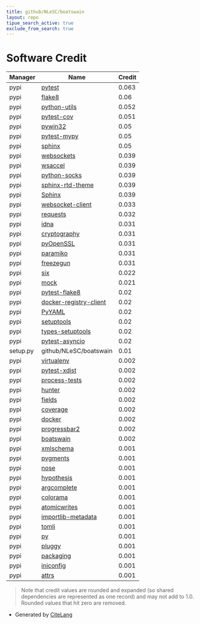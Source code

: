```yaml
---
title: github/NLeSC/boatswain
layout: repo
tipue_search_active: true
exclude_from_search: true
---
```

# Software Credit

|Manager|Name|Credit|
|-------|----|------|
|pypi|[pytest](https://docs.pytest.org/en/latest/)|0.063|
|pypi|[flake8](https://pypi.org/project/flake8)|0.06|
|pypi|[python-utils](https://github.com/WoLpH/python-utils)|0.052|
|pypi|[pytest-cov](https://github.com/pytest-dev/pytest-cov)|0.051|
|pypi|[pywin32](https://github.com/mhammond/pywin32)|0.05|
|pypi|[pytest-mypy](https://pypi.org/project/pytest-mypy)|0.05|
|pypi|[sphinx](https://pypi.org/project/sphinx)|0.05|
|pypi|[websockets](https://pypi.org/project/websockets)|0.039|
|pypi|[wsaccel](https://pypi.org/project/wsaccel)|0.039|
|pypi|[python-socks](https://pypi.org/project/python-socks)|0.039|
|pypi|[sphinx-rtd-theme](https://pypi.org/project/sphinx-rtd-theme)|0.039|
|pypi|[Sphinx](https://pypi.org/project/Sphinx)|0.039|
|pypi|[websocket-client](https://github.com/websocket-client/websocket-client.git)|0.033|
|pypi|[requests](https://pypi.org/project/requests)|0.032|
|pypi|[idna](https://pypi.org/project/idna)|0.031|
|pypi|[cryptography](https://pypi.org/project/cryptography)|0.031|
|pypi|[pyOpenSSL](https://pypi.org/project/pyOpenSSL)|0.031|
|pypi|[paramiko](https://pypi.org/project/paramiko)|0.031|
|pypi|[freezegun](https://pypi.org/project/freezegun)|0.031|
|pypi|[six](https://github.com/benjaminp/six)|0.022|
|pypi|[mock](https://pypi.org/project/mock)|0.021|
|pypi|[pytest-flake8](https://github.com/tholo/pytest-flake8)|0.02|
|pypi|[docker-registry-client](https://github.com/yodle/docker-registry-client)|0.02|
|pypi|[PyYAML](https://pyyaml.org/)|0.02|
|pypi|[setuptools](https://github.com/pypa/setuptools)|0.02|
|pypi|[types-setuptools](https://pypi.org/project/types-setuptools)|0.02|
|pypi|[pytest-asyncio](https://pypi.org/project/pytest-asyncio)|0.02|
|setup.py|github/NLeSC/boatswain|0.01|
|pypi|[virtualenv](https://pypi.org/project/virtualenv)|0.002|
|pypi|[pytest-xdist](https://pypi.org/project/pytest-xdist)|0.002|
|pypi|[process-tests](https://pypi.org/project/process-tests)|0.002|
|pypi|[hunter](https://pypi.org/project/hunter)|0.002|
|pypi|[fields](https://pypi.org/project/fields)|0.002|
|pypi|[coverage](https://pypi.org/project/coverage)|0.002|
|pypi|[docker](https://github.com/docker/docker-py)|0.002|
|pypi|[progressbar2](https://github.com/WoLpH/python-progressbar)|0.002|
|pypi|[boatswain](https://github.com/nlesc-sherlock/boatswain)|0.002|
|pypi|[xmlschema](https://pypi.org/project/xmlschema)|0.001|
|pypi|[pygments](https://pypi.org/project/pygments)|0.001|
|pypi|[nose](https://pypi.org/project/nose)|0.001|
|pypi|[hypothesis](https://pypi.org/project/hypothesis)|0.001|
|pypi|[argcomplete](https://pypi.org/project/argcomplete)|0.001|
|pypi|[colorama](https://pypi.org/project/colorama)|0.001|
|pypi|[atomicwrites](https://pypi.org/project/atomicwrites)|0.001|
|pypi|[importlib-metadata](https://pypi.org/project/importlib-metadata)|0.001|
|pypi|[tomli](https://pypi.org/project/tomli)|0.001|
|pypi|[py](https://pypi.org/project/py)|0.001|
|pypi|[pluggy](https://pypi.org/project/pluggy)|0.001|
|pypi|[packaging](https://pypi.org/project/packaging)|0.001|
|pypi|[iniconfig](https://pypi.org/project/iniconfig)|0.001|
|pypi|[attrs](https://pypi.org/project/attrs)|0.001|


> Note that credit values are rounded and expanded (so shared dependencies are represented as one record) and may not add to 1.0. Rounded values that hit zero are removed.


- Generated by [CiteLang](https://github.com/vsoch/citelang)

